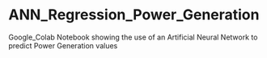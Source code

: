 # ANN_Regression_Power_Generation
Google_Colab Notebook showing the use of an Artificial Neural Network to predict Power Generation values
